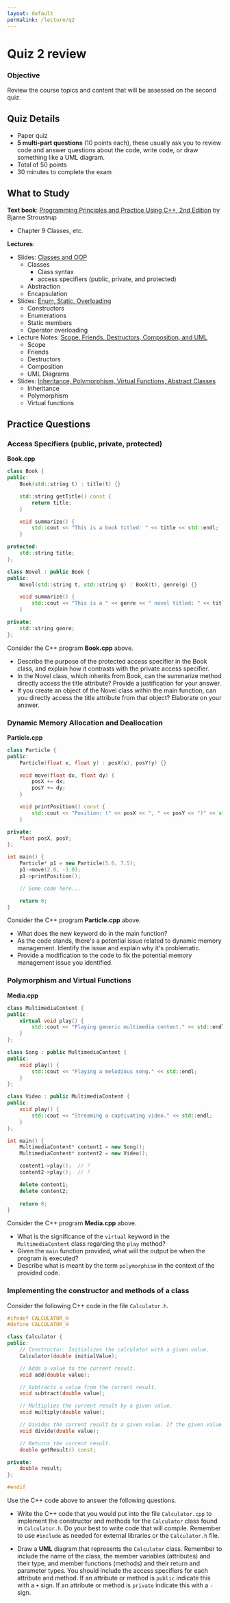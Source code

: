 ```yaml
---
layout: default
permalink: /lecture/q2
---
```


# Quiz 2 review 

### Objective

Review the course topics and content that will be assessed on the second quiz.

## Quiz Details
* Paper quiz
* __5 multi-part questions__ (10 points each), these usually ask you to review code and answer questions about the code, write code, or draw something like a UML diagram.
* Total of 50 points
* 30 minutes to complete the exam

## What to Study
   
__Text book__: [Programming Principles and Practice Using C++, 2nd Edition](https://richmond.primo.exlibrisgroup.com/permalink/01URICH_INST/191gg5k/alma9928032248406241) by Bjarne Stroustrup 

* Chapter 9 Classes, etc. 

__Lectures__:
* Slides: [Classes and OOP](lectures/09-Classes-OOP.pdf)
    - Classes
        * Class syntax
        * access specifiers (public, private, and protected)
    - Abstraction
    - Encapsulation
* Slides: [Enum, Static, Overloading](lectures/10-Class-Members.pdf) 
    - Constructors
    - Enumerations
    - Static members
    - Operator overloading
* Lecture Notes: [Scope, Friends, Destructors, Composition, and UML](lectures/11)
    - Scope
    - Friends
    - Destructors
    - Composition
    - UML Diagrams 
* Slides: [Inheritance, Polymorphism, Virtual Functions, Abstract Classes](lectures/12-Inheritance-Polymorphism.pdf)
    - Inheritance
    - Polymorphism
    - Virtual functions

    
## Practice Questions <a class="anchor" id="practice"></a>

### Access Specifiers (public, private, protected)

__Book.cpp__
```c++
class Book {
public:
    Book(std::string t) : title(t) {}

    std::string getTitle() const {
        return title;
    }

    void summarize() {
        std::cout << "This is a book titled: " << title << std::endl;
    }

protected:
    std::string title;
};

class Novel : public Book {
public:
    Novel(std::string t, std::string g) : Book(t), genre(g) {}

    void summarize() {
        std::cout << "This is a " << genre << " novel titled: " << title << std::endl;
    }

private:
    std::string genre;
};
```

Consider the C++ program __Book.cpp__ above.
* Describe the purpose of the protected access specifier in the Book class, and explain how it contrasts with the private access specifier.
* In the Novel class, which inherits from Book, can the summarize method directly access the title attribute? Provide a justification for your answer.
* If you create an object of the Novel class within the main function, can you directly access the title attribute from that object? Elaborate on your answer.


### Dynamic Memory Allocation and Deallocation

__Particle.cpp__
```c++
class Particle {
public:
    Particle(float x, float y) : posX(x), posY(y) {}

    void move(float dx, float dy) {
        posX += dx;
        posY += dy;
    }

    void printPosition() const {
        std::cout << "Position: (" << posX << ", " << posY << ")" << std::endl;
    }

private:
    float posX, posY;
};

int main() {
    Particle* p1 = new Particle(5.0, 7.5);
    p1->move(2.0, -3.0);
    p1->printPosition();

    // Some code here...

    return 0;
}
```
Consider the C++ program __Particle.cpp__ above.
* What does the new keyword do in the main function?
* As the code stands, there's a potential issue related to dynamic memory management. Identify the issue and explain why it's problematic.
* Provide a modification to the code to fix the potential memory management issue you identified.


### Polymorphism and Virtual Functions

__Media.cpp__
```c++
class MultimediaContent {
public:
    virtual void play() {
        std::cout << "Playing generic multimedia content." << std::endl;
    }
};

class Song : public MultimediaContent {
public:
    void play() {
        std::cout << "Playing a melodious song." << std::endl;
    }
};

class Video : public MultimediaContent {
public:
    void play() {
        std::cout << "Streaming a captivating video." << std::endl;
    }
};

int main() {
    MultimediaContent* content1 = new Song();
    MultimediaContent* content2 = new Video();

    content1->play();  // ?
    content2->play();  // ?

    delete content1;
    delete content2;
    
    return 0;
}
```
Consider the C++ program __Media.cpp__ above.
* What is the significance of the `virtual` keyword in the `MultimediaContent` class regarding the `play` method?
* Given the `main` function provided, what will the output be when the program is executed?
* Describe what is meant by the term `polymorphism` in the context of the provided code.


### Implementing the constructor and methods of a class

Consider the following C++ code in the file `Calculator.h`.


```c++
#ifndef CALCULATOR_H
#define CALCULATOR_H

class Calculator {
public:
    // Constructor: Initializes the calculator with a given value.
    Calculator(double initialValue);

    // Adds a value to the current result.
    void add(double value);

    // Subtracts a value from the current result.
    void subtract(double value);

    // Multiplies the current result by a given value.
    void multiply(double value);

    // Divides the current result by a given value. If the given value is zero, do nothing.
    void divide(double value);

    // Returns the current result.
    double getResult() const;

private:
    double result;
};

#endif
```

Use the C++ code above to answer the following questions.

* Write the C++ code that you would put into the file `Calculator.cpp` to implement the constructor and methods for the `Calculator` class found in `Calculator.h`. Do your best to write code that will compile. Remember to use `#include` as needed for external libraries or the `Calculator.h` file.

* Draw a __UML__ diagram that represents the `Calculator` class. Remember to include the name of the class, the member variables (attributes) and their type, and member functions (methods) and their return and parameter types. You should include the access specifiers for each attribute and method. If an attribute or method is `public` indicate this with a `+` sign. If an attribute or method is `private` indicate this with a `-` sign. 